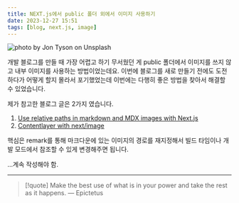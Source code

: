 ```yaml
---
title: NEXT.js에서 public 폴더 외에서 이미지 사용하기
date: 2023-12-27 15:51
tags: [blog, next.js, image]
---
```


![photo by Jon Tyson on Unsplash](https://images.unsplash.com/photo-1701959345939-6cc64d0ca93d?crop=entropy&cs=srgb&fm=jpg&ixid=M3wzNjM5Nzd8MHwxfHJhbmRvbXx8fHx8fHx8fDE3MDM2NTk4Njd8&ixlib=rb-4.0.3&q=85&w=768&h=432)

개발 블로그를 만들 때 가장 어렵고 하기 무서웠던 게 public 폴더에서 이미지를 쓰지 않고 내부 이미지를 사용하는 방법이었는데요. 이번에 블로그를 새로 만들기 전에도 도전하다가 어떻게 할지 몰라서 포기했었는데 이번에는 다행히 좋은 방법을 찾아서 해결할 수 있었습니다.

제가 참고한 블로그 글은 2가지 였습니다.
1. [Use relative paths in markdown and MDX images with Next.js](https://mmazzarolo.com/blog/2023-07-30-nextjs-mdx-image-source/#blog-posting-directory-structure)
2. [Contentlayer with next/image](https://sdorra.dev/posts/2022-12-11-contentlayer-next-image#implementation)

핵심은 remark를 통해 마크다운에 있는 이미지의 경로를 재지정해서 빌드 타임이나 개발 모드에서 참조할 수 있게 변경해주면 됩니다.

...계속 작성해야 함.

---

> [!quote] Make the best use of what is in your power and take the rest as it happens.
> — Epictetus